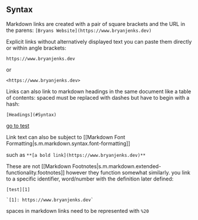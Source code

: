 

## Syntax

Markdown links are created with a pair of square brackets and the URL in the parens: `[Bryans Website](https://www.bryanjenks.dev)`

Explicit links without alternatively displayed text you can paste them directly or within angle brackets:

`https://www.bryanjenks.dev`

or

`<https://www.bryanjenks.dev>`

Links can also link to markdown headings in the same document like a table of contents: spaced must be replaced with dashes but have to begin with a hash:

`[Headings](#Syntax)`

[go to test](#test)

Link text can also be subject to [[Markdown Font Formatting|s.m.markdown.syntax.font-formatting]]

such as `**[a bold link](https://www.bryanjenks.dev)**`

These are not [[Markdown Footnotes|s.m.markdown.extended-functionality.footnotes]] however they function somewhat similarly. you link to a specific identifier, word/number with the definition later defined:

`[test][1]`

```
`[1]: https://www.bryanjenks.dev`
```

spaces in markdown links need to be represented with `%20` 
